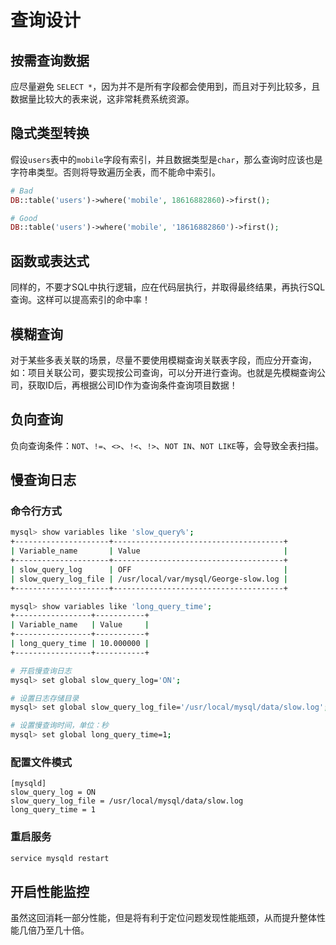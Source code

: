 # 查询设计

## 按需查询数据

应尽量避免 `SELECT *`，因为并不是所有字段都会使用到，而且对于列比较多，且数据量比较大的表来说，这非常耗费系统资源。

## 隐式类型转换

假设`users`表中的`mobile`字段有索引，并且数据类型是`char`，那么查询时应该也是字符串类型。否则将导致遍历全表，而不能命中索引。
```php
# Bad
DB::table('users')->where('mobile', 18616882860)->first();

# Good
DB::table('users')->where('mobile', '18616882860')->first();
```

## 函数或表达式

同样的，不要才SQL中执行逻辑，应在代码层执行，并取得最终结果，再执行SQL查询。这样可以提高索引的命中率！

## 模糊查询

对于某些多表关联的场景，尽量不要使用模糊查询关联表字段，而应分开查询，如：项目关联公司，要实现按公司查询，可以分开进行查询。也就是先模糊查询公司，获取ID后，再根据公司ID作为查询条件查询项目数据！

## 负向查询

负向查询条件：`NOT`、`!=`、`<>`、`!<`、`!>`、`NOT IN`、`NOT LIKE`等，会导致全表扫描。

## 慢查询日志

### 命令行方式

```bash
mysql> show variables like 'slow_query%';
+---------------------+--------------------------------------+
| Variable_name       | Value                                |
+---------------------+--------------------------------------+
| slow_query_log      | OFF                                  |
| slow_query_log_file | /usr/local/var/mysql/George-slow.log |
+---------------------+--------------------------------------+

mysql> show variables like 'long_query_time';
+-----------------+-----------+
| Variable_name   | Value     |
+-----------------+-----------+
| long_query_time | 10.000000 |
+-----------------+-----------+

# 开启慢查询日志
mysql> set global slow_query_log='ON';

# 设置日志存储目录
mysql> set global slow_query_log_file='/usr/local/mysql/data/slow.log';

# 设置慢查询时间，单位：秒
mysql> set global long_query_time=1;
```

### 配置文件模式

```
[mysqld]
slow_query_log = ON
slow_query_log_file = /usr/local/mysql/data/slow.log
long_query_time = 1
```

### 重启服务
```bash
service mysqld restart
```

## 开启性能监控

虽然这回消耗一部分性能，但是将有利于定位问题发现性能瓶颈，从而提升整体性能几倍乃至几十倍。
